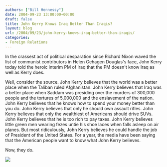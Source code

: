 ```yaml
---
authors: ["Bill Hennessy"]
date: 2004-09-23 13:00:00+00:00
draft: false
title: John Kerry Knows Iraq Better Than Iraqis?
layout: blog
url: /2004/09/23/john-kerry-knows-iraq-better-than-iraqis/
categories:
- Foreign Relations
---
```


In the crassest act of political desparation since Richard Nixon waved the list of communist contributors in Helen Gehagen Douglas's face, John Kerry today told the heroic interim PM of Iraq that the PM doesn't know Iraq as well as Kerry does.

Well, consider the source. John Kerry believes that the world was a better place when the Taliban ruled Afghanistan. John Kerry believes that Iraq was a better place when Saddam was presiding over the murders of 300,000 people and the tortures of 5,000,000 and the enslavement of the nation. John Kerry believes that he knows how to spend your money better than you do. John Kerry believes that only he should own assault rifles. John Kerry believes that only the wealthiest of Americans should drive SUVs. John Kerry believes that he is too rich to pay taxes. John Kerry believes little green men wearing fezes untie his shoe laces when falls asleep on air planes. But most ridiculously, John Kerry believes he could handle the job of President of the United States. For a year, the media have been saying that the American people want to know what John Kerry believes.

Now, they do.

![](https://blog.billhennessy.com/aggbug.aspx?PostID=554)

